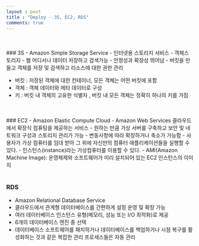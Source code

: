 ```yaml
---
layout : post
title : "Deploy - 3S, EC2, RDS"
comments: true
---
```



<br/>
<br/>
### 3S
- Amazon Simple Storage Service
- 인터넷용 스토리지 서비스
- 객체스토리지
- 웹 어디서나 데이터 저장하고 검색가능
- 안정성과 확장성 뛰어남
- 버킷을 만들고 객체를 저장 및 검색하고 리소스에 대한 권한 관리

- 버킷 : 저장된 객체에 대한 컨테이너, 모든 객체는 어떤 버킷에 포함
- 객체 : 객체 데이터와 메타 데이터로 구성
- 키 : 버킷 내 객체의 고유한 식별자 , 버킷 내 모든 객체는 정확히 하나의 키를 가짐

<br/>
<br/>
### EC2
- Amazon Elastic Compute Cloud
- Amazon Web Services 클라우드에서 확장식 컴퓨팅을 제공하는 서비스
- 원하는 만큼 가상 서버를 구축하고 보안 및 네트워크 구성과 스토리지 관리가 가능
- 변동사항에 따라 확장하거나 축소가 가능함
- 사용자가 가상 컴퓨터를 임대 받아 그 위에 자신만의 컴퓨터 애플리케이션들을 실행할 수 있다.
- 인스턴스(instance)라는 가상컴퓨터를 이용할 수 있다.
- AMI(Amazon Machine Image): 운영체제와 소프트웨어가 미리 설치되어 있는 EC2 인스턴스의 이미지
<br/>
<br/>

### RDS
- Amazon Relational Database Service
- 클라우드에서 관계형 데이터베이스를 간편하게 설정 운영 및 확장 가능
- 여러 데이터베이스 인스턴스 유형(메모리, 성능 또는 I/O 최적화)로 제공
- 6개의 데이터베이스 엔진 중 선택
- 데이터베이스 소프트웨어를 패치하거나 데이터베이스를 백업하거나 시점 복구를 활성화하는 것과 같은 복잡한 관리 프로세스들은 자동 관리


